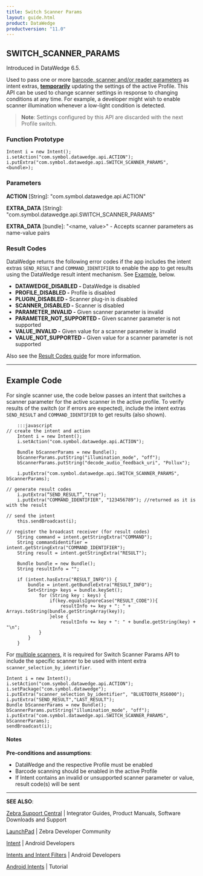 ```yaml
---
title: Switch Scanner Params
layout: guide.html
product: DataWedge
productversion: "11.0"
---
```


## SWITCH_SCANNER_PARAMS

Introduced in DataWedge 6.5.

Used to pass one or more [barcode, scanner and/or reader parameters](../../input/barcode/#decoderselection) as intent extras, **<u>temporarily</u>** updating the settings of the active Profile. This API can be used to change scanner settings in response to changing conditions at any time. For example, a developer might wish to enable scanner illumination whenever a low-light condition is detected.

> **Note**: Settings configured by this API are discarded with the next Profile switch.

### Function Prototype

    Intent i = new Intent();
    i.setAction("com.symbol.datawedge.api.ACTION");
    i.putExtra("com.symbol.datawedge.api.SWITCH_SCANNER_PARAMS", <bundle>);

### Parameters

**ACTION** [String]: "com.symbol.datawedge.api.ACTION"

**EXTRA_DATA** [String]: "com.symbol.datawedge.api.SWITCH_SCANNER_PARAMS"

**EXTRA_DATA** [bundle]: "&lt;name, value&gt;" - Accepts scanner parameters as name-value pairs

### Result Codes

DataWedge returns the following error codes if the app includes the intent extras `SEND_RESULT` and `COMMAND_IDENTIFIER` to enable the app to get results using the DataWedge result intent mechanism. See [Example](#example), below.

- **DATAWEDGE_DISABLED -** DataWedge is disabled
- **PROFILE_DISABLED -** Profile is disabled
- **PLUGIN_DISABLED -** Scanner plug-in is disabled
- **SCANNER_DISABLED -** Scanner is disabled
- **PARAMETER_INVALID -** Given scanner parameter is invalid
- **PARAMETER_NOT_SUPPORTED -** Given scanner parameter is not supported
- **VALUE_INVALID -** Given value for a scanner parameter is invalid
- **VALUE_NOT_SUPPORTED -** Given value for a scanner parameter is not supported

Also see the [Result Codes guide](../resultinfo) for more information.

---

## Example Code

For single scanner use, the code below passes an intent that switches a scanner parameter for the active scanner in the active profile. To verify results of the switch (or if errors are expected), include the intent extras `SEND_RESULT` and `COMMAND_IDENTIFIER` to get results (also shown).

    	:::javascript
    // create the intent and action
    	Intent i = new Intent();
    	i.setAction("com.symbol.datawedge.api.ACTION");

    	Bundle bScannerParams = new Bundle();
    	bScannerParams.putString("illumination_mode", "off");
    	bScannerParams.putString("decode_audio_feedback_uri", "Pollux");

    	i.putExtra("com.symbol.datawedge.api.SWITCH_SCANNER_PARAMS", bScannerParams);

    // generate result codes
    	i.putExtra(“SEND_RESULT”,"true");
    	i.putExtra("COMMAND_IDENTIFIER", "123456789"); //returned as it is with the result

    // send the intent
    	this.sendBroadcast(i);

    // register the broadcast receiver (for result codes)
    	String command = intent.getStringExtra("COMMAND");
    	String commandidentifier = intent.getStringExtra("COMMAND_IDENTIFIER");
    	String result = intent.getStringExtra("RESULT");

    	Bundle bundle = new Bundle();
    	String resultInfo = "";

    	if (intent.hasExtra("RESULT_INFO")) {
    		bundle = intent.getBundleExtra("RESULT_INFO");
    		Set<String> keys = bundle.keySet();
    		    for (String key : keys) {
    		        if(key.equalsIgnoreCase("RESULT_CODE")){
    		            resultInfo += key + ": " + Arrays.toString(bundle.getStringArray(key));
    		        }else {
    		            resultInfo += key + ": " + bundle.getString(key) + "\n";
    	        }
    	    }
    	}

For [multiple scanners](../../input/barcode/#scannerselection), it is required for Switch Scanner Params API to include the specific scanner to be used with intent extra `scanner_selection_by_identifier`.

    Intent i = new Intent();
    i.setAction("com.symbol.datawedge.api.ACTION");
    i.setPackage("com.symbol.datawedge");
    i.putExtra("scanner_selection_by_identifier", "BLUETOOTH_RS6000");
    i.putExtra("SEND_RESULT","LAST_RESULT");
    Bundle bScannerParams = new Bundle();
    bScannerParams.putString("illumination_mode", "off");
    i.putExtra("com.symbol.datawedge.api.SWITCH_SCANNER_PARAMS", bScannerParams);
    sendBroadcast(i);

#### Notes

**Pre-conditions and assumptions**:

- DataWedge and the respective Profile must be enabled
- Barcode scanning should be enabled in the active Profile
- If Intent contains an invalid or unsupported scanner parameter or value, result code(s) will be sent

---

**SEE ALSO**:

[Zebra Support Central](https://www.zebra.com/us/en/support-downloads.html) | Integrator Guides, Product Manuals, Software Downloads and Support

[LaunchPad](https://developer.zebra.com/welcome) | Zebra Developer Community

[Intent](https://developer.android.com/reference/android/content/Intent.html) | Android Developers

[Intents and Intent Filters](http://developer.android.com/guide/components/intents-filters.html) | Android Developers

[Android Intents](http://www.vogella.com/tutorials/AndroidIntent/article.html) | Tutorial
